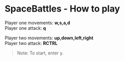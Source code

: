 # SpaceBattles - How to play

Player one movements: **w,s,a,d**  
Player one attack: **q**

Player two movements: **up,down,left,right**  
Player two attack: **RCTRL**  

> Note: To start, enter y.  
